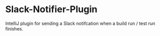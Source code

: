# Slack-Notifier-Plugin
IntelliJ plugin for sending a Slack notifcation when a build run / test run finishes.
